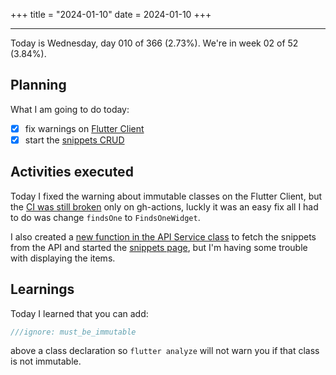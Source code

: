+++
title = "2024-01-10"
date = 2024-01-10
+++

---

Today is Wednesday, day 010 of 366 (2.73%). We're in week 02 of 52 (3.84%).

## Planning

What I am going to do today:

- [x] fix warnings on [Flutter Client](https://github.com/OmnicodeSolutions/luisa_drf_flutter_client/issues/1)
- [x] start the [snippets CRUD](https://github.com/OmnicodeSolutions/luisa_drf_flutter_client/issues/2)

## Activities executed

Today I fixed the warning about immutable classes on the Flutter Client, but the [CI was still broken](https://github.com/OmnicodeSolutions/luisa_drf_flutter_client/actions/runs/7474000014/job/20339271872) only on gh-actions, luckly it was an easy fix all I had to do was change `findsOne` to `FindsOneWidget`.

I also created a [new function in the API Service class](https://github.com/OmnicodeSolutions/luisa_drf_flutter_client/blob/17d2d31a1081dbab95d469fa90b0631212a0d6ff/lib/api_service.dart#L22C1-L34C2) to fetch the snippets from the API and started the [snippets page](https://github.com/OmnicodeSolutions/luisa_drf_flutter_client/blob/snippets_CRUD/lib/view_snippets.dart), but I'm having some trouble with displaying the items.

## Learnings

Today I learned that you can add:

```dart
///ignore: must_be_immutable
```

above a class declaration so `flutter analyze` will not warn you if that class is not immutable.
